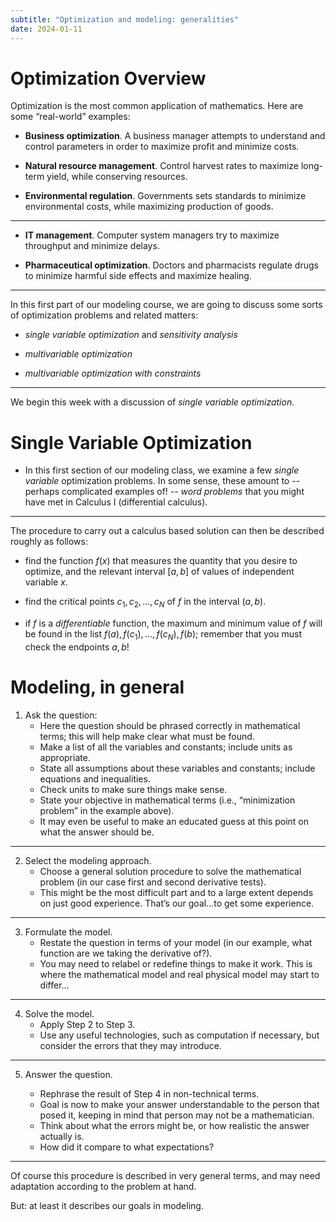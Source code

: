 ```yaml
---
subtitle: "Optimization and modeling: generalities"
date: 2024-01-11
---
```



# Optimization Overview

Optimization is the most common application of mathematics. Here are
some “real-world” examples:

-   **Business optimization**. A business manager attempts to understand
    and control parameters in order to maximize profit and minimize
    costs.

-   **Natural resource management**. Control harvest rates to maximize
    long-term yield, while conserving resources.

-   **Environmental regulation**. Governments sets standards to minimize
    environmental costs, while maximizing production of goods.

-----

-   **IT management**. Computer system managers try to maximize
    throughput and minimize delays.

-   **Pharmaceutical optimization**. Doctors and pharmacists regulate
    drugs to minimize harmful side effects and maximize healing.

----

In this first part of our modeling course, we are going to discuss some
sorts of optimization problems and related matters:

-   *single variable optimization* and *sensitivity analysis*

-   *multivariable optimization*

-   *multivariable optimization with constraints*

----

We begin this week with a discussion of *single variable
optimization*.

# Single Variable Optimization

- In this first section of our modeling class, we examine a few
  *single variable* optimization problems. In some sense, these amount
  to -- perhaps complicated examples of! -- *word problems* that you
  might have met in Calculus I (differential calculus).



----

The procedure to carry out a calculus based solution can then be
described roughly as follows:

-   find the function $f(x)$ that measures the quantity that you desire
    to optimize, and the relevant interval $[a,b]$ of values of
    independent variable $x$.
	
-   find the critical points $c_1,c_2,\dots,c_N$ of $f$ in the interval
    $(a,b)$.
	
-   if $f$ is a *differentiable* function, the maximum and minimum value of
    $f$ will be found in the list $f(a),f(c_1),\dots,f(c_N),f(b)$;
    remember that you must check the endpoints $a,b$!


# Modeling, in general


1.  Ask the question:
    -   Here the question should be phrased correctly in mathematical
        terms; this will help make clear what must be found.
    -   Make a list of all the variables and constants; include units as
        appropriate.
    -   State all assumptions about these variables and constants;
        include equations and inequalities.
    -   Check units to make sure things make sense.
    -   State your objective in mathematical terms (i.e., “minimization
        problem” in the example above).
    -   It may even be useful to make an educated guess at this point on
        what the answer should be. 
		
----

2.  Select the modeling approach.
    -   Choose a general solution procedure to solve the mathematical
        problem (in our case first and second derivative tests).
    -   This might be the most difficult part and to a large extent
        depends on just good experience. That’s our goal…to get some
        experience.  
		
----

3.  Formulate the model.
    -   Restate the question in terms of your model (in our example,
        what function are we taking the derivative of?).
    -   You may need to relabel or redefine things to make it work. This
        is where the mathematical model and real physical model may
        start to differ…
		
---- 

4.  Solve the model.
    -   Apply Step 2 to Step 3.
    -   Use any useful technologies, such as computation if necessary,
        but consider the errors that they may introduce.
		
----

5.  Answer the question.

    -   Rephrase the result of Step 4 in non-technical terms.
    -   Goal is now to make your answer understandable to the person
        that posed it, keeping in mind that person may not be a
        mathematician.
    -   Think about what the errors might be, or how realistic the
        answer actually is.
    -   How did it compare to what expectations?

-----

Of course this procedure is described in very general terms, and may
need adaptation according to the problem at hand.  

But: at least it describes our goals in modeling.
